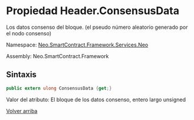 # Propiedad Header.ConsensusData

Los datos consenso del bloque. (el pseudo número aleatorio generado por el nodo consenso)

Namespace: [Neo.SmartContract.Framework.Services.Neo](../../AntShares.md)

Assembly: Neo.SmartContract.Framework

## Sintaxis

```c#
public extern ulong ConsensusData {get;}
```

Valor del atributo: El bloque de los datos consenso, entero largo unsigned



[Volver arriba](../header.md)

